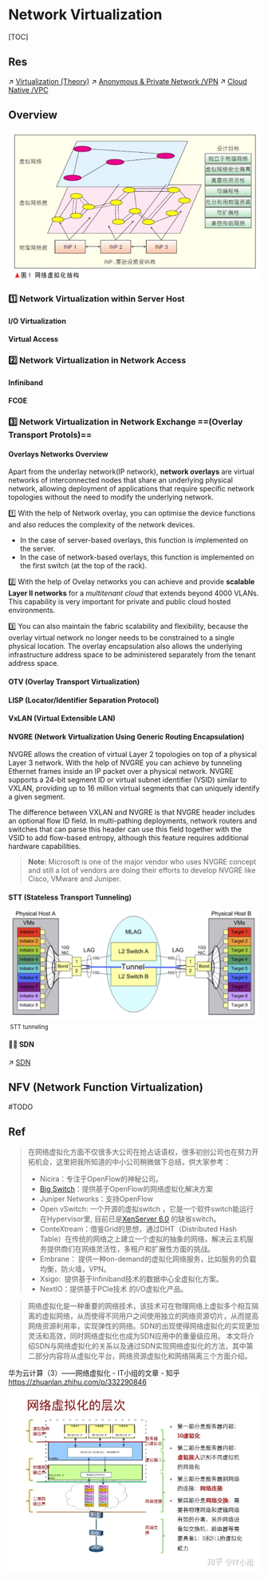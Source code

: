 # Network Virtualization

[TOC]



## Res
↗ [Virtualization (Theory)](../../🧬%20Computer%20System/🚀%20Virtualization%20(Theory)/Virtualization%20(Theory).md)
↗ [Anonymous & Private Network /VPN](../../../CyberSecurity/Network%20Security/Anonymous%20&%20Private%20Networks/VPN/VPN.md)
↗ [Cloud Native /VPC](../../../System%20Architecture%20Design/☁️%20Cloud%20Native/🌵%20Cloud%20Overview/Cloud%20Platform%20Services%20(Cloud%20Applications)%20&%20Cloud%20Service%20Providers/VPC.md)



## Overview
![](../../../../Assets/Pics/Pasted%20image%2020230412170931.png)

### 1️⃣ Network Virtualization within Server Host
#### I/O Virtualization

#### Virtual Access


### 2️⃣ Network Virtualization in Network Access
#### Infiniband


#### FCOE


### 3️⃣ Network Virtualization in Network Exchange ==(Overlay Transport Protols)==
#### Overlays Networks Overview
Apart from the underlay network(IP network), **network overlays** are virtual networks of interconnected nodes that share an underlying physical network, allowing deployment of applications that require specific network topologies without the need to modify the underlying network.  

1️⃣ With the help of Network overlay, you can optimise the device functions and also reduces the complexity of the network devices.
- In the case of server-based overlays, this function is implemented on the server.
- In the case of network-based overlays, this function is implemented on the first switch (at the top of the rack). 

2️⃣ With the help of Ovelay networks you can achieve and provide **scalable Layer II networks** for a _multitenant cloud_ that extends beyond 4000 VLANs. This capability is very important for private and public cloud hosted environments.  

3️⃣ You can also maintain the fabric scalability and flexibility, because the overlay virtual network no longer needs to be constrained to a single physical location. The overlay encapsulation also allows the underlying infrastructure address space to be administered separately from the tenant address space.


#### OTV (Overlay Transport Virtualization)


#### LISP (Locator/Identifier Separation Protocol)


#### VxLAN (Virtual Extensible LAN)


#### NVGRE (Network Virtualization Using Generic Routing Encapsulation)
NVGRE allows the creation of virtual Layer 2 topologies on top of a physical Layer 3 network. With the help of NVGRE you can achieve by tunneling Ethernet frames inside an IP packet over a physical network. NVGRE supports a 24-bit segment ID or virtual subnet identifier (VSID) similar to VXLAN, providing up to 16 million virtual segments that can uniquely identify a given segment.

The difference between VXLAN and NVGRE is that NVGRE header includes an optional flow ID field. In multi-pathing deployments, network routers and switches that can parse this header can use this field together with the VSID to add flow-based entropy, although this feature requires additional hardware capabilities.


> **Note**: Microsoft is one of the major vendor who uses NVGRE concept and still a lot of vendors are doing their efforts to develop NVGRE like Cisco, VMware and Juniper.


#### STT (Stateless Transport Tunneling)
![](../../../../Assets/Pics/Screenshot%202023-04-16%20at%204.00.25%20PM.png)
<small> STT tunneling</small>


#### 🙌🏻 SDN
↗ [SDN](../🙌🏻%20SDN/SDN.md)



## NFV (Network Function Virtualization)
#TODO 




## Ref
[👍 虚拟化 - 网络虚拟化 | cnblogs]: https://www.cnblogs.com/sammyliu/articles/4390650.html

> 在网络虚拟化方面不仅很多大公司在抢占话语权，很多初创公司也在努力开拓机会，这里把我所知道的中小公司稍微做下总结，供大家参考：
> - Nicira：专注于OpenFlow的神秘公司。
> - [Big Switch](http://gigaom.com/cloud/bigswitch-nets-13-7m-to-become-vmware-of-networking/)：提供基于OpenFlow的网络虚拟化解决方案
> - Juniper Networks：支持OpenFlow
> - Open vSwitch: 一个开源的虚拟switch ，它是一个软件switch能运行在Hypervisor里, 目前已是[XenServer 6.0](http://support.citrix.com/article/CTX130418) 的缺省switch。
> - ConteXtream：借鉴Grid的思想，通过DHT（Distributed Hash Table）在传统的网络之上建立一个虚拟的抽象的网络，解决云主机服务提供商们在网络灵活性，多租户和扩展性方面的挑战。
> - Embrane： 提供一种on-demand的虚拟化网络服务，比如服务的负载均衡，防火墙，VPN。
> - Xsigo:  提供基于Infiniband技术的数据中心全虚拟化方案。
> - NextIO：提供基于PCIe技术 的I/O虚拟化产品。


[Comparison: VXLAN vs NVGRE vs STT vs LISP - Overlay Network Technologies]: https://www.routexp.com/2020/03/comparison-vxlan-vs-nvgre-vs-stt-vs.html

[SDN与网络虚拟化 | SDNLAB]: https://www.sdnlab.com/15475.html#:~:text=网络虚拟化是一种,实现弹性的网络%E3%80%82
> 网络虚拟化是一种重要的网络技术，该技术可在物理网络上虚拟多个相互隔离的虚拟网络，从而使得不同用户之间使用独立的网络资源切片，从而提高网络资源利用率，实现弹性的网络。SDN的出现使得网络虚拟化的实现更加灵活和高效，同时网络虚拟化也成为SDN应用中的重量级应用。
> 本文将介绍SDN与网络虚拟化的关系以及通过SDN实现网络虚拟化的方法，其中第二部分内容将从虚拟化平台，网络资源虚拟化和网络隔离三个方面介绍。

[理解（计算、网络，存储）虚拟化，只需一篇文章]: https://blog.csdn.net/weixin_57726902/article/details/124072149

华为云计算（3）——网络虚拟化 - IT小组的文章 - 知乎 https://zhuanlan.zhihu.com/p/332290846
![](../../../../Assets/Pics/Pasted%20image%2020230413110142.png)

